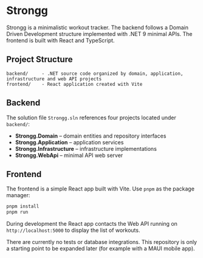 # Strongg

Strongg is a minimalistic workout tracker. The backend follows a Domain Driven Development structure implemented with .NET 9 minimal APIs. The frontend is built with React and TypeScript.

## Project Structure

```
backend/     - .NET source code organized by domain, application, infrastructure and web API projects
frontend/    - React application created with Vite
```

## Backend

The solution file `Strongg.sln` references four projects located under `backend/`:
- **Strongg.Domain** – domain entities and repository interfaces
- **Strongg.Application** – application services
- **Strongg.Infrastructure** – infrastructure implementations
- **Strongg.WebApi** – minimal API web server

## Frontend

The frontend is a simple React app built with Vite. Use `pnpm` as the package manager:

```bash
pnpm install
pnpm run
```

During development the React app contacts the Web API running on
`http://localhost:5000` to display the list of workouts.

There are currently no tests or database integrations. This repository is only a starting point to be expanded later (for example with a MAUI mobile app).

